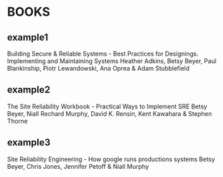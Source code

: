 # BOOKS

## example1

Building Secure & Reliable Systems - Best Practices for Designings. Implementing and Maintaining Systems
Heather Adkins, Betsy Beyer, Paul Blankinship, Piotr Lewandowski, Ana Oprea & Adam Stubblefield

## example2

The Site Reliability Workbook - Practical Ways to Implement SRE
Betsy Beyer, Niall Rechard Murphy, David K. Rensin, Kent Kawahara & Stephen Thorne 

## example3

Site Reliability Engineering - How google runs productions systems
Betsy Beyer, Chris Jones, Jennifer Petoff & Niall Murphy